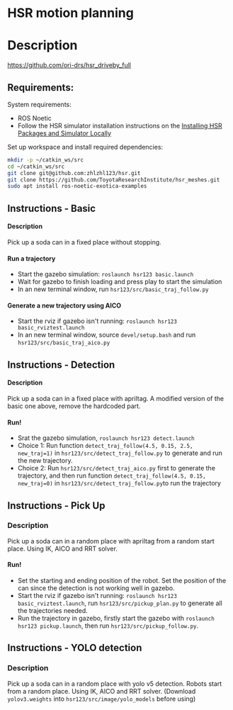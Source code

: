 # HSR motion planning

# Description
https://github.com/ori-drs/hsr_driveby_full

## Requirements:
System requirements:
- ROS Noetic
- Follow the HSR simulator installation instructions on the [Installing HSR Packages and Simulator Locally](https://github.com/ori-orion/orion-documentation/wiki/Installing-HSR-Packages-and-Simulator-Locally)

Set up workspace and install required dependencies:
```bash
mkdir -p ~/catkin_ws/src
cd ~/catkin_ws/src
git clone git@github.com:zhlzhl123/hsr.git
git clone https://github.com/ToyotaResearchInstitute/hsr_meshes.git
sudo apt install ros-noetic-exotica-examples
```

## Instructions - Basic
#### Description
Pick up a soda can in a fixed place without stopping.
#### Run a trajectory
- Start the gazebo simulation: `roslaunch hsr123 basic.launch`
- Wait for gazebo to finish loading and press play to start the simulation
- In an new terminal window, run `hsr123/src/basic_traj_follow.py`
#### Generate a new trajectory using AICO
- Start the rviz if gazebo isn't running: `roslaunch hsr123 basic_rviztest.launch`
- In an new terminal window, source `devel/setup.bash` and run `hsr123/src/basic_traj_aico.py`

## Instructions - Detection
#### Description
Pick up a soda can in a fixed place with apriltag. A modified version of the basic one above, remove the hardcoded part.
#### Run!
- Srat the gazebo simulation, `roslaunch hsr123 detect.launch`
- Choice 1: Run function `detect_traj_follow(4.5, 0.15, 2.5, new_traj=1)` in `hsr123/src/detect_traj_follow.py` to generate and run the new trajectory.
- Choice 2: Run `hsr123/src/detect_traj_aico.py` first to generate the trajectory, and then run function `detect_traj_follow(4.5, 0.15, new_traj=0)` in `hsr123/src/detect_traj_follow.py`to run the trajectory

## Instructions - Pick Up
### Description
Pick up a soda can in a random place with apriltag from a random start place. Using IK, AICO and RRT solver.
#### Run!
- Set the starting and ending position of the robot. Set the position of the can since the detection is not working well in gazebo.
- Start the rviz if gazebo isn't running: `roslaunch hsr123 basic_rviztest.launch`, run `hsr123/src/pickup_plan.py` to generate all the trajectories needed.
- Run the trajectory in gazebo, firstly start the gazebo with `roslaunch hsr123 pickup.launch`, then run `hsr123/src/pickup_follow.py`.

## Instructions - YOLO detection
### Description
Pick up a soda can in a random place with yolo v5 detection. Robots start from a random place. Using IK, AICO and RRT solver. (Download `yolov3.weights` into `hsr123/src/image/yolo_models` before using)